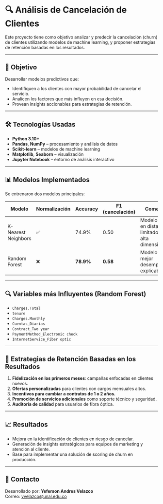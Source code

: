 # 🔍 Análisis de Cancelación de Clientes

Este proyecto tiene como objetivo analizar y predecir la cancelación (churn) de clientes utilizando modelos de machine learning, y proponer estrategias de retención basadas en los resultados.


---

## 📌 Objetivo

Desarrollar modelos predictivos que:
- Identifiquen a los clientes con mayor probabilidad de cancelar el servicio.
- Analicen los factores que más influyen en esa decisión.
- Provean insights accionables para estrategias de retención.

---

## 🛠️ Tecnologías Usadas

- **Python 3.10+**
- **Pandas**, **NumPy** – procesamiento y análisis de datos
- **Scikit-learn** – modelos de machine learning
- **Matplotlib**, **Seaborn** – visualización
- **Jupyter Notebook** – entorno de análisis interactivo

---

## 📊 Modelos Implementados

Se entrenaron dos modelos principales:

| Modelo       | Normalización | Accuracy | F1 (cancelación) | Comentario |
|--------------|---------------|----------|------------------|------------|
| K-Nearest Neighbors | ✅ | 74.9%    | 0.50             | Modelo basado en distancia, limitado con alta dimensionalidad |
| Random Forest        | ❌ | **78.9%** | **0.58**          | Modelo robusto, mejor desempeño y explicabilidad |

---

## 🔍 Variables más Influyentes (Random Forest)

- `Charges.Total`
- `tenure`
- `Charges.Monthly`
- `Cuentas_Diarias`
- `Contract_Two year`
- `PaymentMethod_Electronic check`
- `InternetService_Fiber optic`

---

## 🧠 Estrategias de Retención Basadas en los Resultados

1. **Fidelización en los primeros meses**: campañas enfocadas en clientes nuevos.
2. **Ofertas personalizadas** para clientes con cargos mensuales altos.
3. **Incentivos para cambiar a contratos de 1 o 2 años.**
4. **Promoción de servicios adicionales** como soporte técnico y seguridad.
5. **Auditoría de calidad** para usuarios de fibra óptica.

---

## 📈 Resultados

- Mejora en la identificación de clientes en riesgo de cancelar.
- Generación de insights estratégicos para equipos de marketing y atención al cliente.
- Base para implementar una solución de scoring de churn en producción.

---

## 📩 Contacto

Desarrollado por: **Yeferson Andres Velazco**  
Correo: yvelazco@unal.edu.co

